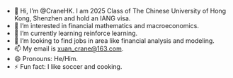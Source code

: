 - 👋 Hi, I’m @CraneHK. I am 2025 Class of The Chinese University of Hong Kong, Shenzhen and hold an IANG visa. 
- 👀 I’m interested in financial mathematics and macroeconomics.
- 🌱 I’m currently learning reinforce learning.
- 💞️ I’m looking to find jobs in area like financial analysis and modeling.
- 📫 My email is xuan_crane@163.com.
- 😄 Pronouns: He/Him.
- ⚡ Fun fact: I like soccer and cooking.

<!---
CraneHK/CraneHK is a ✨ special ✨ repository because its `README.md` (this file) appears on your GitHub profile.
You can click the Preview link to take a look at your changes.
--->
